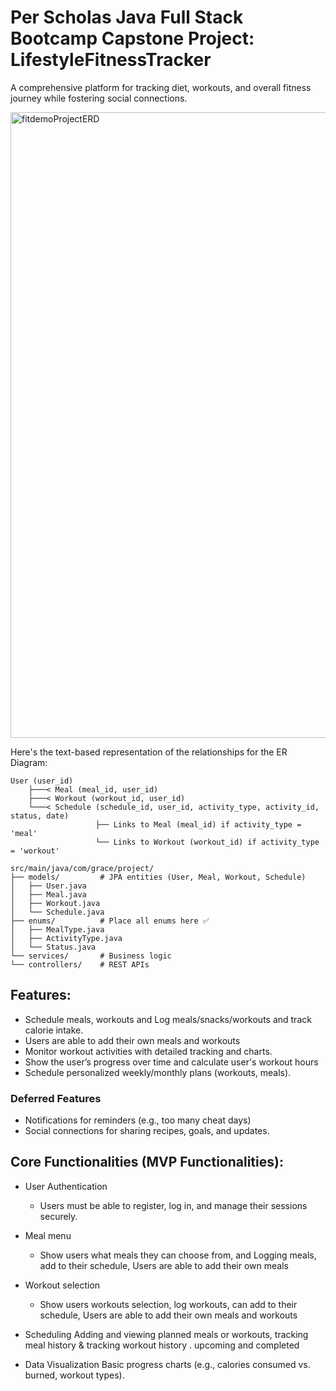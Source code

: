 # Per Scholas Java Full Stack Bootcamp Capstone Project: LifestyleFitnessTracker
A comprehensive platform for tracking diet, workouts, and overall fitness journey while fostering social connections.

<img width="1001" alt="fitdemoProjectERD" src="https://github.com/user-attachments/assets/dee2c7a5-b61f-4702-9a22-23b78de276ba" />



Here's the text-based representation of the relationships for the ER Diagram:
```
User (user_id)
    ├───< Meal (meal_id, user_id)
    ├───< Workout (workout_id, user_id)
    └───< Schedule (schedule_id, user_id, activity_type, activity_id, status, date)
                   ├── Links to Meal (meal_id) if activity_type = 'meal'
                   └── Links to Workout (workout_id) if activity_type = 'workout'

src/main/java/com/grace/project/
├── models/         # JPA entities (User, Meal, Workout, Schedule)
│   ├── User.java
│   ├── Meal.java
│   ├── Workout.java
│   └── Schedule.java
├── enums/          # Place all enums here ✅
│   ├── MealType.java
│   ├── ActivityType.java
│   └── Status.java
└── services/       # Business logic
└── controllers/    # REST APIs
```



## Features:
* Schedule meals, workouts  and Log meals/snacks/workouts and track calorie intake.
* Users are able to add their own meals and workouts
* Monitor workout activities with detailed tracking and charts.
* Show  the user’s progress over time and calculate user's workout hours
* Schedule personalized weekly/monthly plans (workouts, meals).

### Deferred Features
* Notifications for reminders (e.g., too many cheat days)
* Social connections for sharing recipes, goals, and updates.

## Core Functionalities (MVP Functionalities):
* User Authentication
  * Users must be able to register, log in, and manage their sessions securely.
* Meal menu
  * Show users what meals they can choose from, and Logging meals, add to their schedule, Users are able to add their own meals
* Workout selection
  * Show users workouts selection, log workouts, can add to their schedule, Users are able to add their own meals and workouts

* Scheduling
Adding and viewing planned meals or workouts, tracking meal history & tracking workout history . upcoming and completed
* Data Visualization
Basic progress charts (e.g., calories consumed vs. burned, workout types).
